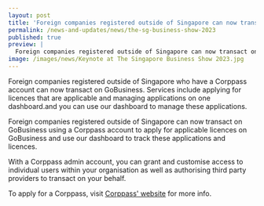 ```yaml
---
layout: post
title: 'Foreign companies registered outside of Singapore can now transact on GoBusiness'
permalink: /news-and-updates/news/the-sg-business-show-2023
published: true
preview: |
  Foreign companies registered outside of Singapore can now transact on GoBusiness
image: /images/news/Keynote at The Singapore Business Show 2023.jpg
---
```


Foreign companies registered outside of Singapore who have a Corppass account can now transact on GoBusiness. Services include applying for licences that are applicable and managing applications on one dashboard.and you can use our dashboard to manage these applications.

Foreign companies registered outside of Singapore can now transact on GoBusiness using a Corppass account to apply for applicable licences on GoBusiness and use our dashboard to track these applications and licences.

With a Corppass admin account, you can grant and customise access to individual users within your organisation as well as authorising third party providers to transact on your behalf.

To apply for a Corppass, visit [Corppass' website](https://ww.corppass.gov.sg) for more info.

<script src="/jquery/jquery.min.js"></script>
<script src="/jquery/bp-menu-new-tab.js"></script>

